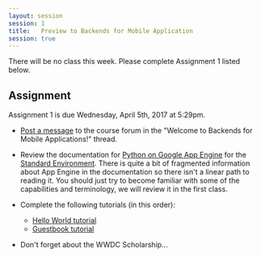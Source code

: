 ```yaml
---
layout: session
session: 1
title:   Preview to Backends for Mobile Application
session: true
---
```


There will be no class this week.  Please complete Assignment 1 listed below.

Assignment
-----------
Assignment 1 is due Wednesday, April 5th, 2017 at 5:29pm.
* [Post a message](https://github.com/uchicago-cloud/mpcs51033-2017-spring-forum/issues) to the course forum in the "Welcome to Backends for Mobile Applications!" thread.
* Review the documentation for [Python on Google App Engine](https://cloud.google.com/appengine/docs/python/) for the [Standard Environment](https://cloud.google.com/appengine/docs/standard/python/).  There is quite a bit of fragmented information about App Engine in the documentation so there isn't a linear path to reading it.  You should just try to become familiar with some of the capabilities and terminology, we will review it in the first class.
* Complete the following tutorials (in this order):
  - [Hello World tutorial](https://cloud.google.com/appengine/docs/standard/python/tutorials)
  - [Guestbook tutorial](https://cloud.google.com/appengine/docs/standard/python/tutorials)

* Don't forget about the WWDC Scholarship...
